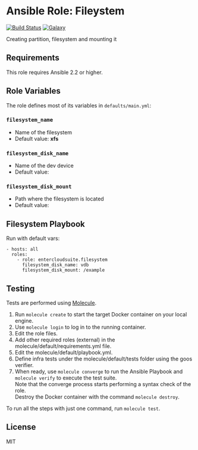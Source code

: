 Ansible Role: Fileystem
======================================

[![Build Status](https://travis-ci.org/entercloudsuite/ansible-filesystem.svg?branch=master)](https://travis-ci.org/entercloudsuite/ansible-filesystem)
[![Galaxy](https://img.shields.io/badge/galaxy-entercloudsuite.filesystem-blue.svg?style=flat-square)](https://galaxy.ansible.com/entercloudsuite/filesystem)

Creating partition, filesystem and mounting it

## Requirements

This role requires Ansible 2.2 or higher.

## Role Variables

The role defines most of its variables in `defaults/main.yml`:

### `filesystem_name`
- Name of the filesystem
- Default value: **xfs**

### `filesystem_disk_name`
- Name of the dev device
- Default value:

### `filesystem_disk_mount`
- Path where the filesystem is located
- Default value:

## Filesystem Playbook

Run with default vars:

```
- hosts: all
  roles:
    - role: entercloudsuite.filesystem
      filesystem_disk_name: vdb
      filesystem_disk_mount: /example
```

## Testing

Tests are performed using [Molecule](http://molecule.readthedocs.org/en/latest/).

1. Run `molecule create` to start the target Docker container on your local engine.  
2. Use `molecule login` to log in to the running container.  
3. Edit the role files.  
4. Add other required roles (external) in the molecule/default/requirements.yml file.  
5. Edit the molecule/default/playbook.yml.  
6. Define infra tests under the molecule/default/tests folder using the goos verifier.  
7. When ready, use `molecule converge` to run the Ansible Playbook and `molecule verify` to execute the test suite.  
Note that the converge process starts performing a syntax check of the role.  
Destroy the Docker container with the command `molecule destroy`.   

To run all the steps with just one command, run `molecule test`.  

## License

MIT
